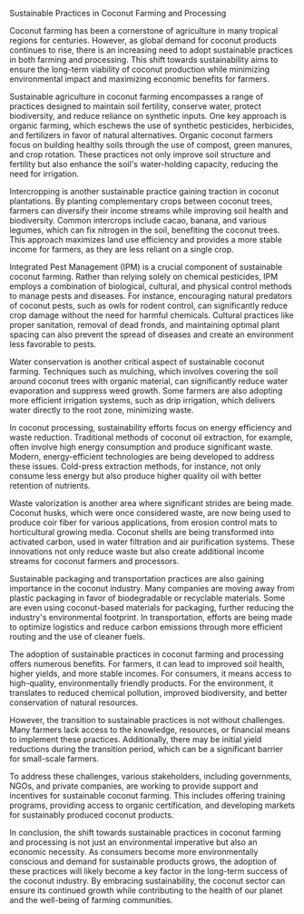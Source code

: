 Sustainable Practices in Coconut Farming and Processing

Coconut farming has been a cornerstone of agriculture in many tropical regions for centuries. However, as global demand for coconut products continues to rise, there is an increasing need to adopt sustainable practices in both farming and processing. This shift towards sustainability aims to ensure the long-term viability of coconut production while minimizing environmental impact and maximizing economic benefits for farmers.

Sustainable agriculture in coconut farming encompasses a range of practices designed to maintain soil fertility, conserve water, protect biodiversity, and reduce reliance on synthetic inputs. One key approach is organic farming, which eschews the use of synthetic pesticides, herbicides, and fertilizers in favor of natural alternatives. Organic coconut farmers focus on building healthy soils through the use of compost, green manures, and crop rotation. These practices not only improve soil structure and fertility but also enhance the soil's water-holding capacity, reducing the need for irrigation.

Intercropping is another sustainable practice gaining traction in coconut plantations. By planting complementary crops between coconut trees, farmers can diversify their income streams while improving soil health and biodiversity. Common intercrops include cacao, banana, and various legumes, which can fix nitrogen in the soil, benefiting the coconut trees. This approach maximizes land use efficiency and provides a more stable income for farmers, as they are less reliant on a single crop.

Integrated Pest Management (IPM) is a crucial component of sustainable coconut farming. Rather than relying solely on chemical pesticides, IPM employs a combination of biological, cultural, and physical control methods to manage pests and diseases. For instance, encouraging natural predators of coconut pests, such as owls for rodent control, can significantly reduce crop damage without the need for harmful chemicals. Cultural practices like proper sanitation, removal of dead fronds, and maintaining optimal plant spacing can also prevent the spread of diseases and create an environment less favorable to pests.

Water conservation is another critical aspect of sustainable coconut farming. Techniques such as mulching, which involves covering the soil around coconut trees with organic material, can significantly reduce water evaporation and suppress weed growth. Some farmers are also adopting more efficient irrigation systems, such as drip irrigation, which delivers water directly to the root zone, minimizing waste.

In coconut processing, sustainability efforts focus on energy efficiency and waste reduction. Traditional methods of coconut oil extraction, for example, often involve high energy consumption and produce significant waste. Modern, energy-efficient technologies are being developed to address these issues. Cold-press extraction methods, for instance, not only consume less energy but also produce higher quality oil with better retention of nutrients.

Waste valorization is another area where significant strides are being made. Coconut husks, which were once considered waste, are now being used to produce coir fiber for various applications, from erosion control mats to horticultural growing media. Coconut shells are being transformed into activated carbon, used in water filtration and air purification systems. These innovations not only reduce waste but also create additional income streams for coconut farmers and processors.

Sustainable packaging and transportation practices are also gaining importance in the coconut industry. Many companies are moving away from plastic packaging in favor of biodegradable or recyclable materials. Some are even using coconut-based materials for packaging, further reducing the industry's environmental footprint. In transportation, efforts are being made to optimize logistics and reduce carbon emissions through more efficient routing and the use of cleaner fuels.

The adoption of sustainable practices in coconut farming and processing offers numerous benefits. For farmers, it can lead to improved soil health, higher yields, and more stable incomes. For consumers, it means access to high-quality, environmentally friendly products. For the environment, it translates to reduced chemical pollution, improved biodiversity, and better conservation of natural resources.

However, the transition to sustainable practices is not without challenges. Many farmers lack access to the knowledge, resources, or financial means to implement these practices. Additionally, there may be initial yield reductions during the transition period, which can be a significant barrier for small-scale farmers.

To address these challenges, various stakeholders, including governments, NGOs, and private companies, are working to provide support and incentives for sustainable coconut farming. This includes offering training programs, providing access to organic certification, and developing markets for sustainably produced coconut products.

In conclusion, the shift towards sustainable practices in coconut farming and processing is not just an environmental imperative but also an economic necessity. As consumers become more environmentally conscious and demand for sustainable products grows, the adoption of these practices will likely become a key factor in the long-term success of the coconut industry. By embracing sustainability, the coconut sector can ensure its continued growth while contributing to the health of our planet and the well-being of farming communities.